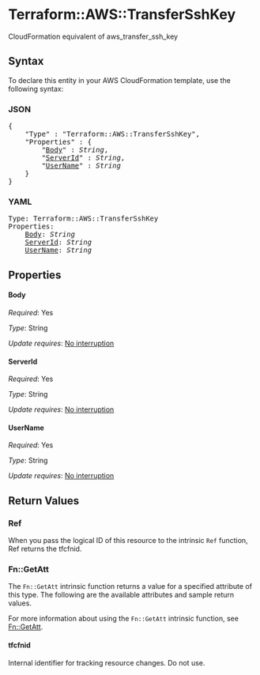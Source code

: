 # Terraform::AWS::TransferSshKey

CloudFormation equivalent of aws_transfer_ssh_key

## Syntax

To declare this entity in your AWS CloudFormation template, use the following syntax:

### JSON

<pre>
{
    "Type" : "Terraform::AWS::TransferSshKey",
    "Properties" : {
        "<a href="#body" title="Body">Body</a>" : <i>String</i>,
        "<a href="#serverid" title="ServerId">ServerId</a>" : <i>String</i>,
        "<a href="#username" title="UserName">UserName</a>" : <i>String</i>
    }
}
</pre>

### YAML

<pre>
Type: Terraform::AWS::TransferSshKey
Properties:
    <a href="#body" title="Body">Body</a>: <i>String</i>
    <a href="#serverid" title="ServerId">ServerId</a>: <i>String</i>
    <a href="#username" title="UserName">UserName</a>: <i>String</i>
</pre>

## Properties

#### Body

_Required_: Yes

_Type_: String

_Update requires_: [No interruption](https://docs.aws.amazon.com/AWSCloudFormation/latest/UserGuide/using-cfn-updating-stacks-update-behaviors.html#update-no-interrupt)

#### ServerId

_Required_: Yes

_Type_: String

_Update requires_: [No interruption](https://docs.aws.amazon.com/AWSCloudFormation/latest/UserGuide/using-cfn-updating-stacks-update-behaviors.html#update-no-interrupt)

#### UserName

_Required_: Yes

_Type_: String

_Update requires_: [No interruption](https://docs.aws.amazon.com/AWSCloudFormation/latest/UserGuide/using-cfn-updating-stacks-update-behaviors.html#update-no-interrupt)

## Return Values

### Ref

When you pass the logical ID of this resource to the intrinsic `Ref` function, Ref returns the tfcfnid.

### Fn::GetAtt

The `Fn::GetAtt` intrinsic function returns a value for a specified attribute of this type. The following are the available attributes and sample return values.

For more information about using the `Fn::GetAtt` intrinsic function, see [Fn::GetAtt](https://docs.aws.amazon.com/AWSCloudFormation/latest/UserGuide/intrinsic-function-reference-getatt.html).

#### tfcfnid

Internal identifier for tracking resource changes. Do not use.

